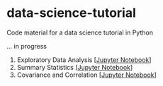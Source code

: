 # data-science-tutorial

Code material for a data science tutorial in Python

... in progress

1. Exploratory Data Analysis [[Jupyter Notebook](code/eda.ipynb)]
2. Summary Statistics [[Jupyter Notebook](code/summary-stats.ipynb)]
3. Covariance and Correlation [[Jupyter Notebook](code/cov-corr.ipynb)]